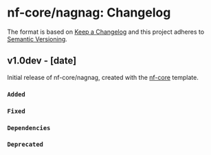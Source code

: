 # nf-core/nagnag: Changelog

The format is based on [Keep a Changelog](https://keepachangelog.com/en/1.0.0/)
and this project adheres to [Semantic Versioning](https://semver.org/spec/v2.0.0.html).

## v1.0dev - [date]

Initial release of nf-core/nagnag, created with the [nf-core](https://nf-co.re/) template.

### `Added`

### `Fixed`

### `Dependencies`

### `Deprecated`
